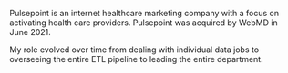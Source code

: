 Pulsepoint is an internet healthcare marketing company with a focus on activating health care providers. Pulsepoint was acquired by WebMD in June 2021.

My role evolved over time from dealing with individual data jobs to overseeing the entire ETL pipeline to leading the entire department.
